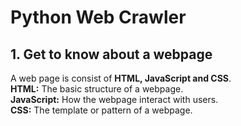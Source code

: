 # Python Web Crawler

## 1. Get to know about a webpage
A web page is consist of **HTML, JavaScript and CSS**.  
**HTML:** The basic structure of a webpage.  
**JavaScript:** How the webpage interact with users.  
**CSS:** The template or pattern of a webpage.  

